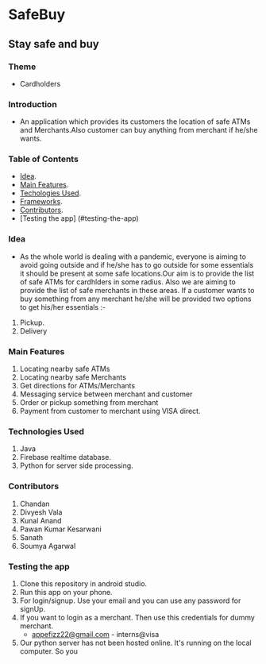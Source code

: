 # SafeBuy
## Stay safe and buy
### Theme
* Cardholders

### Introduction
* An application which provides its customers the location of safe ATMs and Merchants.Also customer can buy anything from merchant if he/she wants.

### Table of Contents
* [Idea](#idea).
* [Main Features](#main-features).
* [Techologies Used](#technologies-used).
* [Frameworks](#frameworks).
* [Contributors](#contributors).
* [Testing the app] (#testing-the-app)

### Idea
* As the whole world is dealing with a pandemic, everyone is aiming to avoid going outside and if he/she has to go outside for some essentials it should be present at some safe locations.Our aim is to provide the list of safe ATMs for cardhlders in some radius. Also we are aiming to provide the list of safe merchants in these areas. If a customer wants to buy something from any merchant he/she will be provided two options to get his/her essentials :-
1. Pickup.
2. Delivery

### Main Features
1. Locating nearby safe ATMs
2. Locating nearby safe Merchants
3. Get directions for ATMs/Merchants
4. Messaging service between merchant and customer
5. Order or pickup something from merchant
6. Payment from customer to merchant using VISA direct.

### Technologies Used
1. Java
2. Firebase realtime database.
3. Python for server side processing.

### Contributors
1. Chandan 
2. Divyesh Vala
3. Kunal Anand
4. Pawan Kumar Kesarwani
5. Sanath 
6. Soumya Agarwal

### Testing the app
1. Clone this repository in android studio. 
2. Run this app on your phone.
3. For login/signup. Use your email and you can use any password for signUp.
4. If you want to login as a merchant. Then use this credentials for dummy merchant.
   * appefizz22@gmail.com - interns@visa
5. Our python server has not been hosted online. It's running on the local computer. So you

